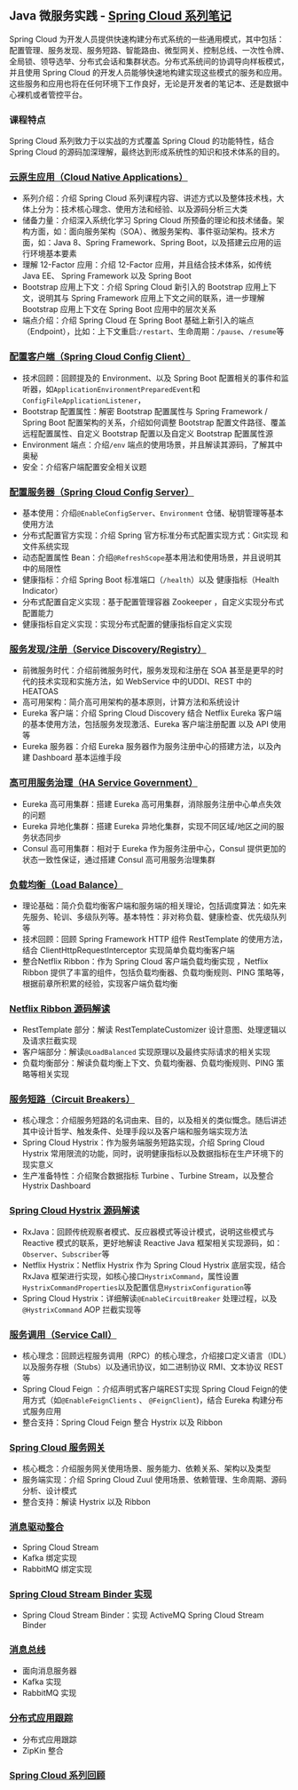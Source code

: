## Java 微服务实践 - [Spring Cloud 系列笔记](https://github.com/AbelEthan/spring-cloud-study)

Spring Cloud 为开发人员提供快速构建分布式系统的一些通用模式，其中包括：配置管理、服务发现、服务短路、智能路由、微型网关、控制总线、一次性令牌、全局锁、领导选举、分布式会话和集群状态。分布式系统间的协调导向样板模式，并且使用 Spring Cloud 的开发人员能够快速地构建实现这些模式的服务和应用。这些服务和应用也将在任何环境下工作良好，无论是开发者的笔记本、还是数据中心裸机或者管控平台。

### 课程特点

Spring Cloud 系列致力于以实战的方式覆盖 Spring Cloud 的功能特性，结合 Spring Cloud 的源码加深理解，最终达到形成系统性的知识和技术体系的目的。

### [云原生应用（Cloud Native Applications）]() 

* 系列介绍：介绍 Spring Cloud 系列课程内容、讲述方式以及整体技术栈，大体上分为：技术核心理念、使用方法和经验、以及源码分析三大类
* 储备力量：介绍深入系统化学习 Spring Cloud 所预备的理论和技术储备。架构方面，如：面向服务架构（SOA）、微服务架构、事件驱动架构。技术方面，如：Java 8、Spring Framework、Spring Boot，以及搭建云应用的运行环境基本要素
* 理解 12-Factor 应用：介绍 12-Factor 应用，并且结合技术体系，如传统 Java EE、 Spring Framework 以及 Spring Boot 
* Bootstrap 应用上下文：介绍 Spring Cloud 新引入的 Bootstrap 应用上下文，说明其与 Spring Framework 应用上下文之间的联系，进一步理解 Bootstrap 应用上下文在 Spring Boot 应用中的层次关系
* 端点介绍：介绍 Spring Cloud 在 Spring Boot 基础上新引入的端点（Endpoint），比如：上下文重启:`/restart`、生命周期：`/pause`、`/resume`等

### [配置客户端（Spring Cloud Config Client）]()

* 技术回顾：回顾提及的 Environment、以及 Spring Boot 配置相关的事件和监听器，如`ApplicationEnvironmentPreparedEvent`和`ConfigFileApplicationListener`，
* Bootstrap 配置属性：解密 Bootstrap 配置属性与 Spring Framework / Spring Boot 配置架构的关系，介绍如何调整 Bootstrap 配置文件路径、覆盖远程配置属性、自定义 Bootstrap 配置以及自定义 Bootstrap 配置属性源
* Environment 端点：介绍`/env` 端点的使用场景，并且解读其源码，了解其中奥秘
* 安全：介绍客户端配置安全相关议题

### [配置服务器（Spring Cloud Config Server）](https://github.com/AbelEthan/spring-cloud-study/tree/master/config-server) 

* 基本使用：介绍`@EnableConfigServer`、`Environment` 仓储、秘钥管理等基本使用方法
* 分布式配置官方实现：介绍 Spring 官方标准分布式配置实现方式：Git实现 和 文件系统实现
* 动态配置属性 Bean：介绍`@RefreshScope`基本用法和使用场景，并且说明其中的局限性
* 健康指标：介绍 Spring Boot 标准端口（`/health`）以及 健康指标（Health Indicator）
* 分布式配置自定义实现：基于配置管理容器 Zookeeper ，自定义实现分布式配置能力
* 健康指标自定义实现：实现分布式配置的健康指标自定义实现

### [服务发现/注册（Service Discovery/Registry）](https://github.com/AbelEthan/spring-cloud-study/tree/master/service-discovery)

* 前微服务时代：介绍前微服务时代，服务发现和注册在 SOA 甚至是更早的时代的技术实现和实施方法，如 WebService 中的UDDI、REST 中的 HEATOAS
* 高可用架构：简介高可用架构的基本原则，计算方法和系统设计
* Eureka 客户端：介绍 Spring Cloud Discovery 结合 Netflix Eureka 客户端的基本使用方法，包括服务发现激活、Eureka 客户端注册配置 以及 API 使用等
* Eureka 服务器：介绍 Eureka 服务器作为服务注册中心的搭建方法，以及內建 Dashboard 基本运维手段

### [高可用服务治理（HA Service Government）](https://github.com/AbelEthan/spring-cloud-study/tree/master/service-governance)


* Eureka 高可用集群：搭建 Eureka 高可用集群，消除服务注册中心单点失效的问题
* Eureka 异地化集群：搭建 Eureka 异地化集群，实现不同区域/地区之间的服务状态同步
* Consul 高可用集群：相对于 Eureka 作为服务注册中心，Consul 提供更加的状态一致性保证，通过搭建 Consul  高可用服务治理集群

### [负载均衡（Load Balance）](https://github.com/AbelEthan/spring-cloud-study/tree/master/load-leveling)

* 理论基础：简介负载均衡客户端和服务端的相关理论，包括调度算法：如先来先服务、轮训、多级队列等。基本特性：非对称负载、健康检查、优先级队列等
* 技术回顾：回顾 Spring Framework HTTP 组件 RestTemplate 的使用方法，结合 ClientHttpRequestInterceptor 实现简单负载均衡客户端
* 整合Netflix Ribbon：作为 Spring Cloud 客户端负载均衡实现 ，Netflix Ribbon 提供了丰富的组件，包括负载均衡器、负载均衡规则、PING 策略等，根据前章所积累的经验，实现客户端负载均衡

### [Netflix Ribbon 源码解读](https://github.com/AbelEthan/spring-cloud-study/tree/master/netflix-ribbon)

* RestTemplate 部分：解读 RestTemplateCustomizer 设计意图、处理逻辑以及请求拦截实现
* 客户端部分：解读`@LoadBalanced` 实现原理以及最终实际请求的相关实现
* 负载均衡部分：解读负载均衡上下文、负载均衡器、负载均衡规则、PING 策略等相关实现

### [服务短路（Circuit Breakers）](https://github.com/AbelEthan/spring-cloud-study/tree/master/service-circuit)

* 核心理念：介绍服务短路的名词由来、目的，以及相关的类似慨念。随后讲述其中设计哲学、触发条件、处理手段以及客户端和服务端实现方法
* Spring Cloud Hystrix：作为服务端服务短路实现，介绍 Spring Cloud Hystrix 常用限流的功能，同时，说明健康指标以及数据指标在生产环境下的现实意义
* 生产准备特性：介绍聚合数据指标 Turbine 、Turbine Stream，以及整合 Hystrix Dashboard

### [Spring Cloud Hystrix 源码解读](https://github.com/AbelEthan/spring-cloud-study/tree/master/service-hystrix)

* RxJava：回顾传统观察者模式、反应器模式等设计模式，说明这些模式与 Reactive 模式的联系，更好地解读 Reactive Java 框架相关实现源码，如：`Observer`、`Subscriber`等
* Netflix Hystrix：Netflix Hystrix 作为 Spring Cloud Hystrix 底层实现，结合 RxJava 框架进行实现，如核心接口`HystrixCommand`，属性设置`HystrixCommandProperties`以及配置信息`HystrixConfiguration`等
* Spring Cloud Hystrix：详细解读`@EnableCircuitBreaker` 处理过程，以及`@HystrixCommand` AOP 拦截实现等

### [服务调用（Service Call）](https://github.com/AbelEthan/spring-cloud-study/tree/master/service-invocation)

* 核心理念：回顾远程服务调用（RPC）的核心理念，介绍接口定义语言（IDL）以及服务存根（Stubs）以及通讯协议，如二进制协议 RMI、文本协议 REST 等
* Spring Cloud Feign ：介绍声明式客户端REST实现 Spring Cloud Feign的使用方式（如`@EnableFeignClients` 、 `@FeignClient`)，结合 Eureka 构建分布式服务应用
* 整合支持：Spring Cloud Feign 整合 Hystrix 以及 Ribbon

### [Spring Cloud 服务网关]()

* 核心概念：介绍服务网关使用场景、服务能力、依赖关系、架构以及类型
* 服务端实现：介绍 Spring Cloud Zuul 使用场景、依赖管理、生命周期、源码分析、设计模式
* 整合支持：解读 Hystrix 以及 Ribbon

### [消息驱动整合]()

  * Spring Cloud Stream 
  * Kafka 绑定实现
  * RabbitMQ 绑定实现

### [Spring Cloud Stream Binder 实现]()

* Spring Cloud Stream Binder：实现 ActiveMQ Spring Cloud Stream Binder

### [消息总线]()

* 面向消息服务器
* Kafka 实现
* RabbitMQ 实现 

### [分布式应用跟踪]() 
* 分布式应用跟踪
* ZipKin 整合

### [Spring Cloud 系列回顾]()
